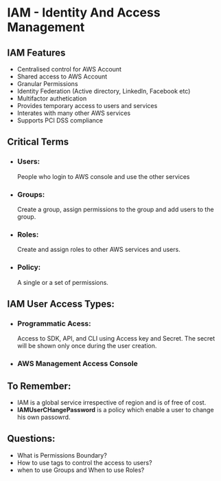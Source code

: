 # IAM - Identity And Access Management

## IAM Features

- Centralised control for AWS Account
- Shared access to AWS Account
- Granular Permissions
- Identity Federation (Active directory, LinkedIn, Facebook etc)
- Multifactor authetication
- Provides temporary access to users and services
- Interates with many other AWS services
- Supports PCI DSS compliance

## Critical Terms

- ### Users:
  People who login to AWS console and use the other services
- ### Groups:
  Create a group, assign permissions to the group and add users to the group.
- ### Roles:
  Create and assign roles to other AWS services and users.
- ### Policy:
  A single or a set of permissions.

## IAM User Access Types:

- ### Programmatic Acess:
  Access to SDK, API, and CLI using Access key and Secret. The secret will be shown only once during the user creation.
- ### AWS Management Access Console

## To Remember:

- IAM is a global service irrespective of region and is of free of cost.
- **IAMUserCHangePassword** is a policy which enable a user to change his own passowrd.

## Questions:

- What is Permissions Boundary?
- How to use tags to control the access to users?
- when to use Groups and When to use Roles?

